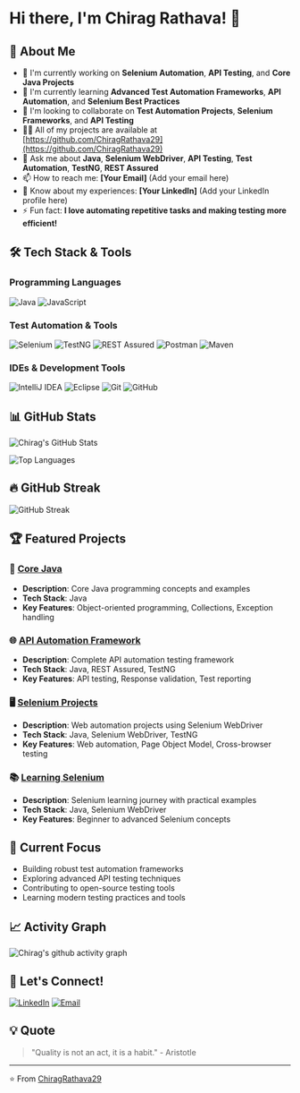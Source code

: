 # Hi there, I'm Chirag Rathava! 👋

## 🚀 About Me
- 🔭 I'm currently working on **Selenium Automation**, **API Testing**, and **Core Java Projects**
- 🌱 I'm currently learning **Advanced Test Automation Frameworks**, **API Automation**, and **Selenium Best Practices**
- 👯 I'm looking to collaborate on **Test Automation Projects**, **Selenium Frameworks**, and **API Testing**
- 👨‍💻 All of my projects are available at [https://github.com/ChiragRathava29](https://github.com/ChiragRathava29)
- 💬 Ask me about **Java**, **Selenium WebDriver**, **API Testing**, **Test Automation**, **TestNG**, **REST Assured**
- 📫 How to reach me: **[Your Email]** (Add your email here)
- 📄 Know about my experiences: **[Your LinkedIn]** (Add your LinkedIn profile here)
- ⚡ Fun fact: **I love automating repetitive tasks and making testing more efficient!**

## 🛠️ Tech Stack & Tools

### Programming Languages
![Java](https://img.shields.io/badge/Java-ED8B00?style=for-the-badge&logo=java&logoColor=white)
![JavaScript](https://img.shields.io/badge/JavaScript-F7DF1E?style=for-the-badge&logo=javascript&logoColor=black)

### Test Automation & Tools
![Selenium](https://img.shields.io/badge/Selenium-43B02A?style=for-the-badge&logo=selenium&logoColor=white)
![TestNG](https://img.shields.io/badge/TestNG-DC143C?style=for-the-badge&logo=testng&logoColor=white)
![REST Assured](https://img.shields.io/badge/REST_Assured-2E8B57?style=for-the-badge&logo=rest&logoColor=white)
![Postman](https://img.shields.io/badge/Postman-FF6C37?style=for-the-badge&logo=postman&logoColor=white)
![Maven](https://img.shields.io/badge/Maven-C71A36?style=for-the-badge&logo=apache-maven&logoColor=white)

### IDEs & Development Tools
![IntelliJ IDEA](https://img.shields.io/badge/IntelliJ_IDEA-000000?style=for-the-badge&logo=intellij-idea&logoColor=white)
![Eclipse](https://img.shields.io/badge/Eclipse-2C2255?style=for-the-badge&logo=eclipse&logoColor=white)
![Git](https://img.shields.io/badge/Git-F05032?style=for-the-badge&logo=git&logoColor=white)
![GitHub](https://img.shields.io/badge/GitHub-181717?style=for-the-badge&logo=github&logoColor=white)

## 📊 GitHub Stats
![Chirag's GitHub Stats](https://github-readme-stats.vercel.app/api?username=ChiragRathava29&show_icons=true&theme=radical)

![Top Languages](https://github-readme-stats.vercel.app/api/top-langs/?username=ChiragRathava29&layout=compact&theme=radical)

## 🔥 GitHub Streak
![GitHub Streak](https://github-readme-streak-stats.herokuapp.com/?user=ChiragRathava29&theme=radical)

## 🏆 Featured Projects

### 🔧 [Core Java](https://github.com/ChiragRathava29/Core_Java)
- **Description**: Core Java programming concepts and examples
- **Tech Stack**: Java
- **Key Features**: Object-oriented programming, Collections, Exception handling

### 🌐 [API Automation Framework](https://github.com/ChiragRathava29/API_Automation_Framwork)
- **Description**: Complete API automation testing framework
- **Tech Stack**: Java, REST Assured, TestNG
- **Key Features**: API testing, Response validation, Test reporting

### 🖥️ [Selenium Projects](https://github.com/ChiragRathava29/Selenium_Projects)
- **Description**: Web automation projects using Selenium WebDriver
- **Tech Stack**: Java, Selenium WebDriver, TestNG
- **Key Features**: Web automation, Page Object Model, Cross-browser testing

### 📚 [Learning Selenium](https://github.com/ChiragRathava29/Learning_Selenium)
- **Description**: Selenium learning journey with practical examples
- **Tech Stack**: Java, Selenium WebDriver
- **Key Features**: Beginner to advanced Selenium concepts

## 🎯 Current Focus
- Building robust test automation frameworks
- Exploring advanced API testing techniques
- Contributing to open-source testing tools
- Learning modern testing practices and tools

## 📈 Activity Graph
![Chirag's github activity graph](https://activity-graph.herokuapp.com/graph?username=ChiragRathava29&theme=react-dark)

## 🤝 Let's Connect!
[![LinkedIn](https://img.shields.io/badge/LinkedIn-0077B5?style=for-the-badge&logo=linkedin&logoColor=white)](https://linkedin.com/in/rathava-chirag)
[![Email](https://img.shields.io/badge/Email-D14836?style=for-the-badge&logo=gmail&logoColor=white)](mailto:rathavachirag921@gmail.com)

## 💡 Quote
> "Quality is not an act, it is a habit." - Aristotle

---
⭐️ From [ChiragRathava29](https://github.com/ChiragRathava29)
